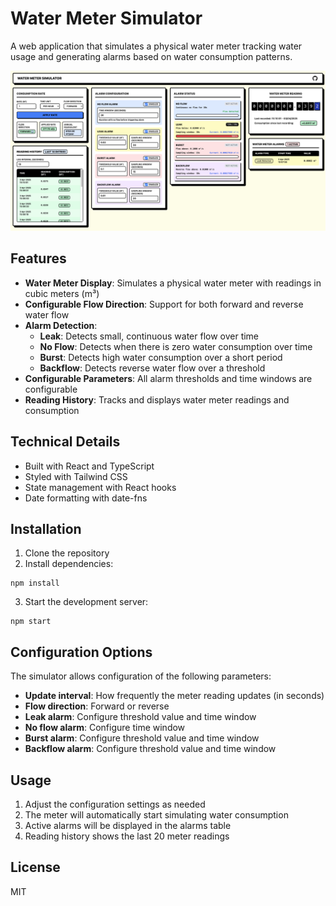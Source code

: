 # Water Meter Simulator

A web application that simulates a physical water meter tracking water usage and generating alarms based on water consumption patterns.

![Demo](https://raw.githubusercontent.com/desmundyeng/water-meter-simulator/refs/heads/master/demo.png)

## Features

- **Water Meter Display**: Simulates a physical water meter with readings in cubic meters (m³)
- **Configurable Flow Direction**: Support for both forward and reverse water flow
- **Alarm Detection**:
  - **Leak**: Detects small, continuous water flow over time
  - **No Flow**: Detects when there is zero water consumption over time
  - **Burst**: Detects high water consumption over a short period
  - **Backflow**: Detects reverse water flow over a threshold
- **Configurable Parameters**: All alarm thresholds and time windows are configurable
- **Reading History**: Tracks and displays water meter readings and consumption

## Technical Details

- Built with React and TypeScript
- Styled with Tailwind CSS
- State management with React hooks
- Date formatting with date-fns

## Installation

1. Clone the repository
2. Install dependencies:
```
npm install
```
3. Start the development server:
```
npm start
```

## Configuration Options

The simulator allows configuration of the following parameters:

- **Update interval**: How frequently the meter reading updates (in seconds)
- **Flow direction**: Forward or reverse
- **Leak alarm**: Configure threshold value and time window
- **No flow alarm**: Configure time window
- **Burst alarm**: Configure threshold value and time window
- **Backflow alarm**: Configure threshold value and time window

## Usage

1. Adjust the configuration settings as needed
2. The meter will automatically start simulating water consumption
3. Active alarms will be displayed in the alarms table
4. Reading history shows the last 20 meter readings

## License

MIT

